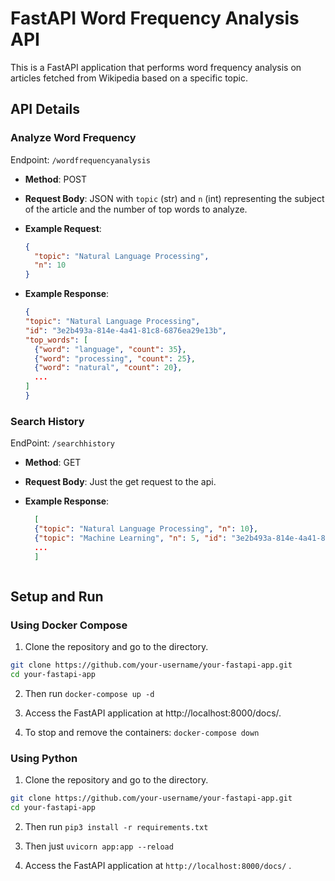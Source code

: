 # FastAPI Word Frequency Analysis API

This is a FastAPI application that performs word frequency analysis on articles fetched from Wikipedia based on a specific topic.

## API Details

### Analyze Word Frequency

Endpoint: `/wordfrequencyanalysis`

- **Method**: POST
- **Request Body**: JSON with `topic` (str) and `n` (int) representing the subject of the article and the number of top words to analyze.
- **Example Request**:

  ```json
  {
    "topic": "Natural Language Processing",
    "n": 10
  }
  ```
- **Example Response**:
  
  ```json
  {
  "topic": "Natural Language Processing",
  "id": "3e2b493a-814e-4a41-81c8-6876ea29e13b",
  "top_words": [
    {"word": "language", "count": 35},
    {"word": "processing", "count": 25},
    {"word": "natural", "count": 20},
    ...
  ]
  }

### Search History

EndPoint: `/searchhistory`
- **Method**: GET
- **Request Body**: Just the get request to the api.

- **Example Response**:
  
  ```json
    [
    {"topic": "Natural Language Processing", "n": 10},
    {"topic": "Machine Learning", "n": 5, "id": "3e2b493a-814e-4a41-81c8-6876ea29e13b", "top_words": [...]},
    ...
    ]



## Setup and Run

### Using Docker Compose

1. Clone the repository and go to the directory.

```bash
git clone https://github.com/your-username/your-fastapi-app.git
cd your-fastapi-app

```

2. Then run `docker-compose up -d`

4. Access the FastAPI application at http://localhost:8000/docs/.

5. To stop and remove the containers: `docker-compose down`


### Using Python

1. Clone the repository and go to the directory.

```bash
git clone https://github.com/your-username/your-fastapi-app.git
cd your-fastapi-app

```

2. Then run `pip3 install -r requirements.txt`

3. Then just `uvicorn app:app --reload`

4. Access the FastAPI application at `http://localhost:8000/docs/` .



